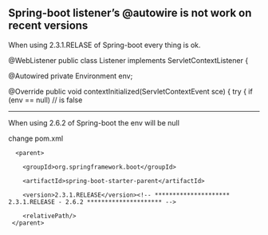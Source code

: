 Spring-boot listener’s @autowire is not work on recent versions
---------------------------
When using 2.3.1.RELASE of Spring-boot every thing is ok. 

@WebListener
public class Listener implements ServletContextListener {

 @Autowired
    private Environment env;

@Override
public void contextInitialized(ServletContextEvent sce) {
    try {
        if (env == null) // is false

-----------------------------
When using 2.6.2 of Spring-boot the env will be null



change  pom.xml


      <parent>

        <groupId>org.springframework.boot</groupId>    
       
        <artifactId>spring-boot-starter-parent</artifactId>
        
        <version>2.3.1.RELEASE</version><!-- ********************* 2.3.1.RELEASE - 2.6.2 ********************* -->
       
        <relativePath/>
     </parent>
